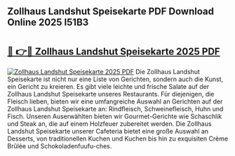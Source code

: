 ## Zollhaus Landshut Speisekarte PDF Download Online 2025 l51B3

# <h2><a href="http://gc8oo11.nevu.top/?p=Zollhaus+Landshut+Speisekarte">🔗 👉🔴 Zollhaus Landshut Speisekarte 2025 PDF</a></h2>

[![Zollhaus Landshut Speisekarte 2025 PDF](https://i.imgur.com/dBaPXMq.png)](http://gc8oo11.nevu.top/?p=Zollhaus+Landshut+Speisekarte)
Die Zollhaus Landshut Speisekarte ist nicht nur eine Liste von Gerichten, sondern auch die Kunst, ein Gericht zu kreieren. Es gibt viele leichte und frische Salate auf der Zollhaus Landshut Speisekarte unseres Restaurants. Für diejenigen, die Fleisch lieben, bieten wir eine umfangreiche Auswahl an Gerichten auf der Zollhaus Landshut Speisekarte an: Rindfleisch, Schweinefleisch, Huhn und Fisch. Unseren Auserwählten bieten wir Gourmet-Gerichte wie Schaschlik und Steak an, die auf einem Holzfeuer zubereitet werden. Die Zollhaus Landshut Speisekarte unserer Cafeteria bietet eine große Auswahl an Desserts, von traditionellen Kuchen und Kuchen bis hin zu exquisiten Crème Brûlée und Schokoladenfuufu-ches.
